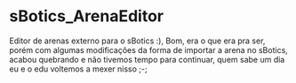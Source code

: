 # sBotics_ArenaEditor
Editor de arenas externo para o sBotics :), Bom, era o que era pra ser, porém com algumas modificações da forma de importar a arena no sBotics, acabou quebrando e não tivemos tempo para continuar, quem sabe um dia eu e o edu voltemos a mexer nisso ;-; 
